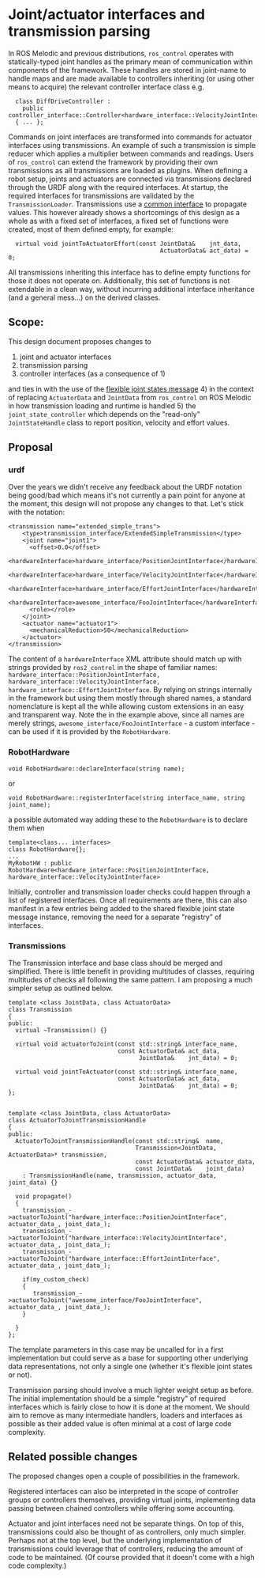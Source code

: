 # Joint/actuator interfaces and transmission parsing

In ROS Melodic and previous distributions, `ros_control` operates with statically-typed joint handles as the primary mean of communication within components of the framework. 
These handles are stored in joint-name to handle maps and are made available to controllers inheriting (or using other means to acquire) the relevant controller interface class e.g.
```
  class DiffDriveController : 
    public controller_interface::Controller<hardware_interface::VelocityJointInterface>
  { ... };
```

Commands on joint interfaces are transformed into commands for actuator interfaces using transmissions.
An example of such a transmission is simple reducer which applies a multiplier between commands and readings.
Users of `ros_control` can extend the framework by providing their own transmissions as all transmissions are loaded as plugins.
When defining a robot setup, joints and actuators are connected via transmissions declared through the URDF along with the required interfaces.
At startup, the required interfaces for transmissions are validated by the `TransmissionLoader`.
Transmissions use a [common interface](https://github.com/ros-controls/ros_control/blob/melodic-devel/transmission_interface/include/transmission_interface/transmission.h) to propagate values.
This however already shows a shortcomings of this design as a whole as with a fixed set of interfaces, a fixed set of functions were created, most of them defined empty, for example:
```
  virtual void jointToActuatorEffort(const JointData&    jnt_data,
                                           ActuatorData& act_data) = 0;
```
All transmissions inheriting this interface has to define empty functions for those it does not operate on. Additionally, this set of functions is not extendable in a clean way, without incurring additional interface inheritance (and a general mess...) on the derived classes.
 
## Scope:
This design document proposes changes to 
1) joint and actuator interfaces
2) transmission parsing
3) controller interfaces (as a consequence of 1)

and ties in with the use of the [flexible joint states message](https://github.com/ros-controls/roadmap/blob/master/design_drafts/flexible_joint_states_msg.m) 
4) in the context of replacing `ActuatorData` and `JointData` from `ros_control` on ROS Melodic in how transmission loading and runtime is handled
5) the `joint_state_controller` which depends on the "read-only" `JointStateHandle` class to report position, velocity and effort values.

## Proposal

### urdf
Over the years we didn't receive any feedback about the URDF notation being good/bad which means it's not currently a pain point for anyone at the moment, this design will not propose any changes to that.
Let's stick with the notation:
```
<transmission name="extended_simple_trans">
    <type>transmission_interface/ExtendedSimpleTransmission</type>
    <joint name="joint1">
      <offset>0.0</offset>
      <hardwareInterface>hardware_interface/PositionJointInterface</hardwareInterface>
      <hardwareInterface>hardware_interface/VelocityJointInterface</hardwareInterface>
      <hardwareInterface>hardware_interface/EffortJointInterface</hardwareInterface>
      <hardwareInterface>awesome_interface/FooJointInterface</hardwareInterface>
      <role></role>
    </joint>
    <actuator name="actuator1">
      <mechanicalReduction>50</mechanicalReduction>
    </actuator>
</transmission>
```
The content of a `hardwareInterface`  XML attribute should match up with strings provided by `ros2_control` in the shape of familiar names:
`hardware_interface::PositionJointInterface, hardware_interface::VelocityJointInterface, hardware_interface::EffortJointInterface`.
By relying on strings internally in the framework but using them mostly through shared names, a standard nomenclature is kept all the while allowing custom extensions in an easy and transparent way.
Note the in the example above, since all names are merely strings, `awesome_interface/FooJointInterface` - a custom interface - can be used if it is provided by the `RobotHardware`.

### RobotHardware

```
void RobotHardware::declareInterface(string name);
```
or
```
void RobotHardware::registerInterface(string interface_name, string joint_name);
```

a possible automated way adding these to the `RobotHardware` is to declare them when 
```
template<class... interfaces>
class RobotHardware{};
...
MyRobotHW : public RobotHardware<hardware_interface::PositionJointInterface, hardware_interface::VelocityJointInterface>
```

Initially, controller and transmission loader checks could happen through a list of registered interfaces.
Once all requirements are there, this can also manifest in a few entries being added to the shared flexible joint state message instance, removing the need for a separate "registry" of interfaces.

### Transmissions

The Transmission interface and base class should be merged and simplified.
There is little benefit in providing multitudes of classes, requiring multitudes of checks all following the same pattern.
I am proposing a much simpler setup as outlined below.

```
template <class JointData, class ActuatorData>
class Transmission
{
public:
  virtual ~Transmission() {}

  virtual void actuatorToJoint(const std::string& interface_name,
                               const ActuatorData& act_data,
                                     JointData&    jnt_data) = 0;

  virtual void jointToActuator(const std::string& interface_name,
                               const ActuatorData& act_data,
                                     JointData&    jnt_data) = 0;
};


template <class JointData, class ActuatorData>
class ActuatorToJointTransmissionHandle
{
public:
  ActuatorToJointTransmissionHandle(const std::string&  name,
                                    Transmission<JointData, ActuatorData>* transmission,
                                    const ActuatorData& actuator_data,
                                    const JointData&    joint_data)
    : TransmissionHandle(name, transmission, actuator_data, joint_data) {}

  void propagate()
  {
    transmission_->actuatorToJoint("hardware_interface::PositionJointInterface", actuator_data_, joint_data_);
    transmission_->actuatorToJoint("hardware_interface::VelocityJointInterface", actuator_data_, joint_data_);
    transmission_->actuatorToJoint("hardware_interface::EffortJointInterface", actuator_data_, joint_data_);

    if(my_custom_check)
    {
       transmission_->actuatorToJoint("awesome_interface/FooJointInterface", actuator_data_, joint_data_);
    }

  }
};
```

The template parameters in this case may be uncalled for in a first implementation but could serve as a base for supporting other underlying data representations, not only a single one (whether it's flexible joint states or not).

Transmission parsing should involve a much lighter weight setup as before.
The initial implementation should be a simple "registry" of required interfaces which is fairly close to how it is done at the moment.
We should aim to remove as many intermediate handlers, loaders and interfaces as possible as their added value is often minimal at a cost of large code complexity.


## Related possible changes

The proposed changes open a couple of possibilities in the framework.

Registered interfaces can also be interpreted in the scope of controller groups or controllers themselves, providing virtual joints, implementing data passing between chained controllers while offering some accounting.

Actuator and joint interfaces need not be separate things. 
On top of this, transmissions could also be thought of as controllers, only much simpler.
Perhaps not at the top level, but the underlying implementation of transmissions could leverage that of controllers, reducing the amount of code to be maintained. 
(Of course provided that it doesn't come with a high code complexity.)
